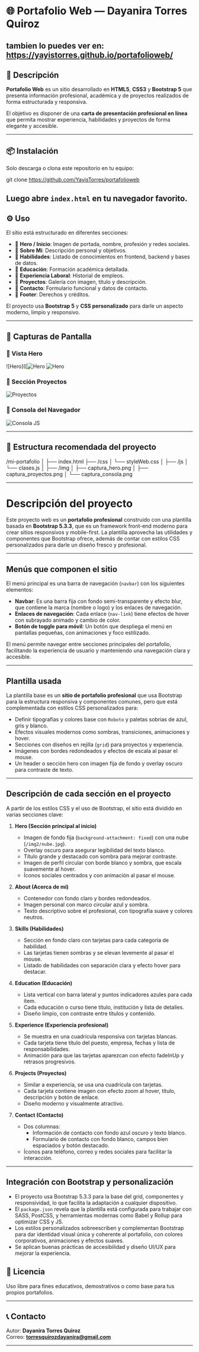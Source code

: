 # 🌐 Portafolio Web — Dayanira Torres Quiroz
tambien lo puedes ver en:
https://yayistorres.github.io/portafolioweb/
---

## 📌 Descripción

**Portafolio Web** es un sitio desarrollado en **HTML5**, **CSS3** y **Bootstrap 5** que presenta información profesional, académica y de proyectos realizados de forma estructurada y responsiva.  

El objetivo es disponer de una **carta de presentación profesional en línea** que permita mostrar experiencia, habilidades y proyectos de forma elegante y accesible.

---

## 📦 Instalación

Solo descarga o clona este repositorio en tu equipo:

git clone https://github.com/YayisTorres/portafolioweb

Luego abre `index.html` en tu navegador favorito.  
---

## ⚙️ Uso

El sitio está estructurado en diferentes secciones:

- 📌 **Hero / Inicio**: Imagen de portada, nombre, profesión y redes sociales.
- 📌 **Sobre Mí**: Descripción personal y objetivos.
- 📌 **Habilidades**: Listado de conocimientos en frontend, backend y bases de datos.
- 📌 **Educación**: Formación académica detallada.
- 📌 **Experiencia Laboral**: Historial de empleos.
- 📌 **Proyectos**: Galería con imagen, título y descripción.
- 📌 **Contacto**: Formulario funcional y datos de contacto.
- 📌 **Footer**: Derechos y créditos.

El proyecto usa **Bootstrap 5** y **CSS personalizado** para darle un aspecto moderno, limpio y responsivo.

---

## 📸 Capturas de Pantalla

### 📍 Vista Hero  
![Hero]([![Hero](https://github.com/YayisTorres/portafolioweb/blob/main/imgmd/parte1.png)
![Hero]([https://github.com/YayisTorres/portafolioweb/blob/main/imgmd/parte2.png)

### 📍 Sección Proyectos  
![Proyectos](https://github.com/YayisTorres/portafolioweb/blob/main/imgmd/parte3.png)

### 📍 Consola del Navegador  
![Consola JS](https://github.com/YayisTorres/portafolioweb/blob/main/imgmd/parte4.png)

---

## 📁 Estructura recomendada del proyecto

/mi-portafolio
│
├── index.html
├── /css
│ └── styleWeb.css
│
├── /js
│ └── clases.js
│
├── /img
│ ├── captura_hero.png
│ ├── captura_proyectos.png
│ └── captura_consola.png

---
# Descripción del proyecto

Este proyecto web es un **portafolio profesional** construido con una plantilla basada en **Bootstrap 5.3.3**, que es un framework front-end moderno para crear sitios responsivos y mobile-first. La plantilla aprovecha las utilidades y componentes que Bootstrap ofrece, además de contar con estilos CSS personalizados para darle un diseño fresco y profesional.

---

## Menús que componen el sitio

El menú principal es una barra de navegación (`navbar`) con los siguientes elementos:

- **Navbar**: Es una barra fija con fondo semi-transparente y efecto blur, que contiene la marca (nombre o logo) y los enlaces de navegación.
- **Enlaces de navegación**: Cada enlace (`nav-link`) tiene efectos de hover con subrayado animado y cambio de color.
- **Botón de toggle para móvil**: Un botón que despliega el menú en pantallas pequeñas, con animaciones y foco estilizado.

El menú permite navegar entre secciones principales del portafolio, facilitando la experiencia de usuario y manteniendo una navegación clara y accesible.

---

## Plantilla usada

La plantilla base es un **sitio de portafolio profesional** que usa Bootstrap para la estructura responsiva y componentes comunes, pero que está complementada con estilos CSS personalizados para:  

- Definir tipografías y colores base con `Roboto` y paletas sobrias de azul, gris y blanco.  
- Efectos visuales modernos como sombras, transiciones, animaciones y hover.  
- Secciones con diseños en rejilla (`grid`) para proyectos y experiencia.  
- Imágenes con bordes redondeados y efectos de escala al pasar el mouse.  
- Un header o sección hero con imagen fija de fondo y overlay oscuro para contraste de texto.

---

## Descripción de cada sección en el proyecto

A partir de los estilos CSS y el uso de Bootstrap, el sitio está dividido en varias secciones clave:

1. **Hero (Sección principal al inicio)**  
   - Imagen de fondo fija (`background-attachment: fixed`) con una nube (`/img2/nube.jpg`).  
   - Overlay oscuro para asegurar legibilidad del texto blanco.  
   - Título grande y destacado con sombra para mejorar contraste.  
   - Imagen de perfil circular con borde blanco y sombra, que escala suavemente al hover.  
   - Íconos sociales centrados y con animación al pasar el mouse.

2. **About (Acerca de mí)**  
   - Contenedor con fondo claro y bordes redondeados.  
   - Imagen personal con marco circular azul y sombra.  
   - Texto descriptivo sobre el profesional, con tipografía suave y colores neutros.

3. **Skills (Habilidades)**  
   - Sección en fondo claro con tarjetas para cada categoría de habilidad.  
   - Las tarjetas tienen sombras y se elevan levemente al pasar el mouse.  
   - Listado de habilidades con separación clara y efecto hover para destacar.

4. **Education (Educación)**  
   - Lista vertical con barra lateral y puntos indicadores azules para cada ítem.  
   - Cada educación o curso tiene título, institución y lista de detalles.  
   - Diseño limpio, con contraste entre títulos y contenido.

5. **Experience (Experiencia profesional)**  
   - Se muestra en una cuadrícula responsiva con tarjetas blancas.  
   - Cada tarjeta tiene título del puesto, empresa, fechas y lista de responsabilidades.  
   - Animación para que las tarjetas aparezcan con efecto fadeInUp y retrasos progresivos.

6. **Projects (Proyectos)**  
   - Similar a experiencia, se usa una cuadrícula con tarjetas.  
   - Cada tarjeta contiene imagen con efecto zoom al hover, título, descripción y botón de enlace.  
   - Diseño moderno y visualmente atractivo.

7. **Contact (Contacto)**  
   - Dos columnas:  
     - Información de contacto con fondo azul oscuro y texto blanco.  
     - Formulario de contacto con fondo blanco, campos bien espaciados y botón destacado.  
   - Íconos para teléfono, correo y redes sociales para facilitar la interacción.

---

## Integración con Bootstrap y personalización

- El proyecto usa Bootstrap 5.3.3 para la base del grid, componentes y responsividad, lo que facilita la adaptación a cualquier dispositivo.  
- El `package.json` revela que la plantilla está configurada para trabajar con SASS, PostCSS, y herramientas modernas como Babel y Rollup para optimizar CSS y JS.  
- Los estilos personalizados sobreescriben y complementan Bootstrap para dar identidad visual única y coherente al portafolio, con colores corporativos, animaciones y efectos suaves.  
- Se aplican buenas prácticas de accesibilidad y diseño UI/UX para mejorar la experiencia.

## 📑 Licencia

Uso libre para fines educativos, demostrativos o como base para tus propios portafolios.

---

## 📞 Contacto

Autor: **Dayanira Torres Quiroz**  
Correo: **torresquirozdayanira@gmail.com**

---



 




 



 
